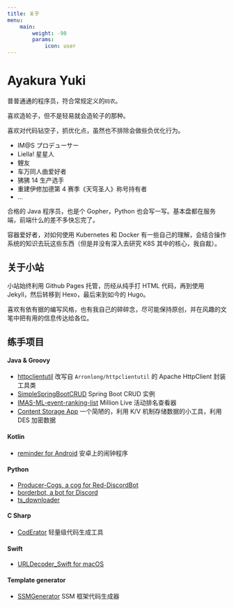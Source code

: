```yaml
---
title: 关于
menu:
    main:
        weight: -90
        params:
            icon: user
---
```


# Ayakura Yuki

普普通通的程序员，符合常规定义的`码农`。

喜欢造轮子，但不是轻易就会造轮子的那种。

喜欢对代码钻空子，抓优化点，虽然也不排除会做些负优化行为。

-   IM@S プロデューサー
-   Liella! 星星人
-   鲤友
-   车万同人曲爱好者
-   狒狒 14 生产选手
-   重建伊修加德第 4 赛季《天穹圣人》称号持有者
-   ...

合格的 Java 程序员，也是个 Gopher，Python 也会写一写。基本盘都在服务端，前端什么的差不多快忘完了。

容器爱好者，对如何使用 Kubernetes 和 Docker 有一些自己的理解，会结合操作系统的知识去玩这些东西（但是并没有深入去研究 K8S 其中的核心，我自裁）。

## 关于小站

小站始终利用 Github Pages 托管，历经从纯手打 HTML 代码，再到使用 Jekyll，然后转移到 Hexo，最后来到如今的 Hugo。

喜欢有依有据的编写风格，也有我自己的碎碎念，尽可能保持原创，并在风趣的文笔中把有用的信息传达给各位。

## 练手项目

#### Java & Groovy

-   [httpclientutil](https://github.com/AyakuraYuki/httpclientutil) 改写自 `Arronlong/httpclientutil` 的 Apache HttpClient 封装工具类
-   [SimpleSpringBootCRUD](https://github.com/AyakuraYuki/SimpleSpringBootCRUD) Spring Boot CRUD 实例
-   [IMAS-ML-event-ranking-list](https://github.com/AyakuraYuki/IMAS-ML-event-ranking-list) Million Live 活动排名查看器
-   [Content Storage App](https://github.com/AyakuraYuki/content-storage-app) 一个简陋的，利用 K/V 机制存储数据的小工具，利用 DES 加密数据

#### Kotlin

-   [reminder for Android](https://github.com/AyakuraYuki/reminder) 安卓上的闹钟程序

#### Python

-   [Producer-Cogs, a cog for Red-DiscordBot](https://github.com/8zu/Producer-Cogs)
-   [borderbot, a bot for Discord](https://github.com/AyakuraYuki/borderbot)
-   [ts_downloader](https://github.com/AyakuraYuki/ts_downloader)

#### C Sharp

-   [CodErator](https://github.com/AyakuraYuki/CodErator) 轻量级代码生成工具

#### Swift

-   [URLDecoder_Swift for macOS](https://github.com/AyakuraYuki/URLDecoder_Swift)

#### Template generator

-   [SSMGenerator](https://github.com/AyakuraYuki/SSMGenerator) SSM 框架代码生成器
